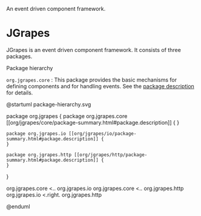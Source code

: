 An event driven component framework.

JGrapes
=======

JGrapes is an event driven component framework. It consists of
three packages.

<object type="image/svg+xml" data="package-hierarchy.svg">Package hierarchy</object>

`org.jgrapes.core`
: This package provides the basic mechanisms for defining
    components and for handling events. See the
    <a href="org/jgrapes/core/package-summary.html#package.description">package description</a>
    for details.

@startuml package-hierarchy.svg

package org.jgrapes {
    package org.jgrapes.core [[org/jgrapes/core/package-summary.html#package.description]] {
    }

    package org.jgrapes.io [[org/jgrapes/io/package-summary.html#package.description]] {
    }

    package org.jgrapes.http [[org/jgrapes/http/package-summary.html#package.description]] {
    }
}

org.jgrapes.core <.. org.jgrapes.io
org.jgrapes.core <.. org.jgrapes.http
org.jgrapes.io <.right. org.jgrapes.http

@enduml